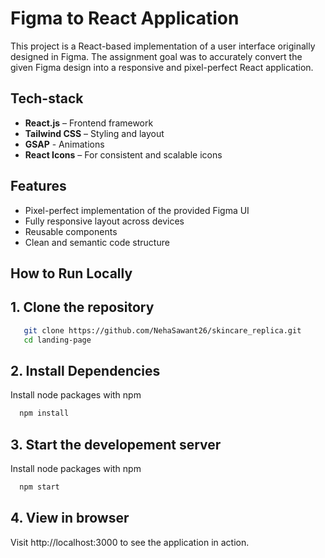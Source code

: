 # Figma to React Application

This project is a React-based implementation of a user interface originally designed in Figma. The assignment goal was to accurately convert the given Figma design into a responsive and pixel-perfect React application.

## Tech-stack

- **React.js** – Frontend framework
- **Tailwind CSS** – Styling and layout
- **GSAP** - Animations
- **React Icons** – For consistent and scalable icons

## Features

- Pixel-perfect implementation of the provided Figma UI
- Fully responsive layout across devices
- Reusable components
- Clean and semantic code structure

## How to Run Locally

## 1. Clone the repository

```bash
   git clone https://github.com/NehaSawant26/skincare_replica.git
   cd landing-page

```

## 2. Install Dependencies

Install node packages with npm

```bash
  npm install

```

## 3. Start the developement server

Install node packages with npm

```bash
  npm start

```

## 4. View in browser

Visit http://localhost:3000 to see the application in action.
